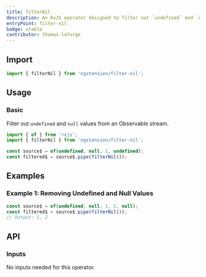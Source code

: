 ```yaml
---
title: filterNil
description: An RxJS operator designed to filter out `undefined` and `null` values from an Observable stream, returning a strongly-typed value.
entryPoint: filter-nil
badge: stable
contributor: thomas-laforge
---
```


## Import

```ts
import { filterNil } from 'ngxtension/filter-nil';
```

## Usage

### Basic

Filter out `undefined` and `null` values from an Observable stream.

```ts
import { of } from 'rxjs';
import { filterNil } from 'ngxtension/filter-nil';

const source$ = of(undefined, null, 1, undefined);
const filtered$ = source$.pipe(filterNil());
```

## Examples

### Example 1: Removing Undefined and Null Values

```ts
const source$ = of(undefined, null, 1, 2, null);
const filtered$ = source$.pipe(filterNil());
// Output: 1, 2
```

## API

### Inputs

No inputs needed for this operator.
